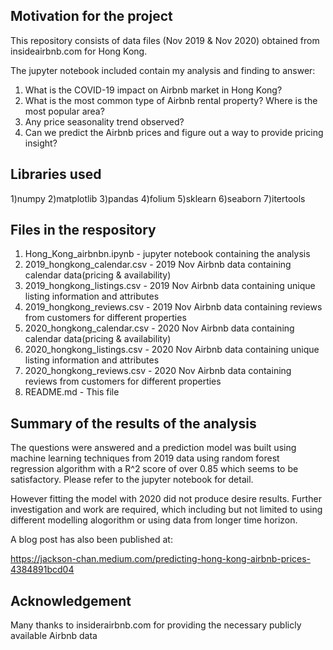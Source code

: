 Motivation for the project
--------------------------
This repository consists of data files (Nov 2019 & Nov 2020) obtained from insideairbnb.com for Hong Kong.

The jupyter notebook included contain my analysis and finding to answer:

1) What is the COVID-19 impact on Airbnb market in Hong Kong?
2) What is the most common type of Airbnb rental property? Where is the most popular area?
3) Any price seasonality trend observed?
4) Can we predict the Airbnb prices and figure out a way to provide pricing insight? 


Libraries used
--------------
1)numpy
2)matplotlib
3)pandas
4)folium
5)sklearn
6)seaborn
7)itertools


Files in the respository
------------------------
1) Hong_Kong_airbnbn.ipynb     - jupyter notebook containing the analysis
2) 2019_hongkong_calendar.csv  - 2019 Nov Airbnb data containing calendar data(pricing & availability)
3) 2019_hongkong_listings.csv  - 2019 Nov Airbnb data containing unique listing information and attributes
4) 2019_hongkong_reviews.csv   - 2019 Nov Airbnb data containing reviews from customers for different properties
5) 2020_hongkong_calendar.csv  - 2020 Nov Airbnb data containing calendar data(pricing & availability)
6) 2020_hongkong_listings.csv  - 2020 Nov Airbnb data containing unique listing information and attributes
7) 2020_hongkong_reviews.csv   - 2020 Nov Airbnb data containing reviews from customers for different properties
8) README.md                   - This file

Summary of the results of the analysis
--------------------------------------
The questions were answered and a prediction model was built using machine learning techniques from 2019 data using random forest regression algorithm with a R^2 score of over 0.85 which seems to be satisfactory. Please refer to the jupyter notebook for detail.

However fitting the model with 2020 did not produce desire results. Further investigation and work are required, which including but not limited to using different modelling alogorithm or using data from longer time horizon.

A blog post has also been published at:

https://jackson-chan.medium.com/predicting-hong-kong-airbnb-prices-4384891bcd04


Acknowledgement
---------------
Many thanks to insiderairbnb.com for providing the necessary publicly available Airbnb data



